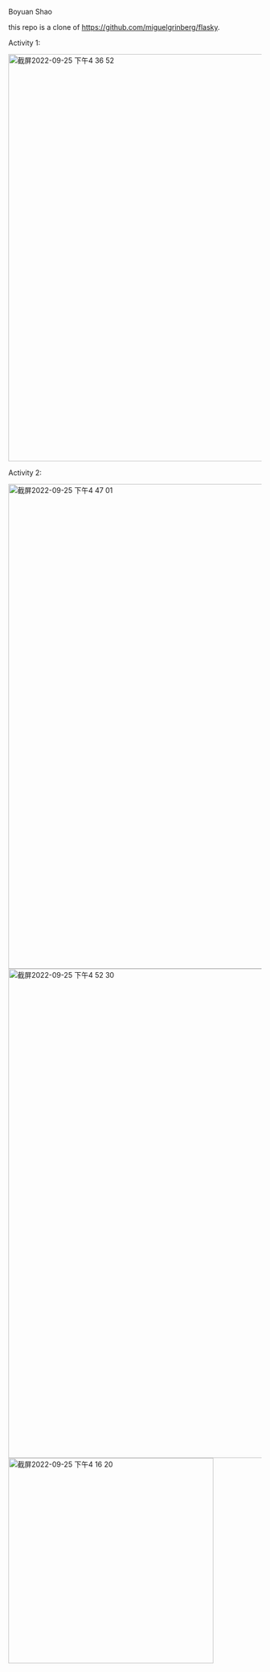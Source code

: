 Boyuan Shao

this repo is a clone of 
https://github.com/miguelgrinberg/flasky. 


Activity 1:

<img width="809" alt="截屏2022-09-25 下午4 36 52" src="https://user-images.githubusercontent.com/59927679/192164950-3d29eeaa-7af6-4b88-bedf-79adc87e608a.png">


Activity 2:

<img width="963" alt="截屏2022-09-25 下午4 47 01" src="https://user-images.githubusercontent.com/59927679/192164955-a0546968-9711-4dae-abbc-115a25bc8fa5.png">

<img width="972" alt="截屏2022-09-25 下午4 52 30" src="https://user-images.githubusercontent.com/59927679/192165166-7fc6bece-7f5a-4e7d-a43e-131d03e6783c.png">

<img width="408" alt="截屏2022-09-25 下午4 16 20" src="https://user-images.githubusercontent.com/59927679/192165172-42c4b083-a048-455b-bffe-6bbb0ba04024.png">
